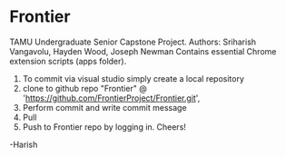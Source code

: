 # Frontier
TAMU Undergraduate Senior Capstone Project. Authors: Sriharish Vangavolu, Hayden Wood, Joseph Newman
Contains essential Chrome extension scripts (apps folder).

1. To commit via visual studio simply create a local repository
2. clone to github repo "Frontier" @ 'https://github.com/FrontierProject/Frontier.git', 
3. Perform commit and write commit message
4. Pull
5. Push to Frontier repo by logging in. Cheers!

-Harish
